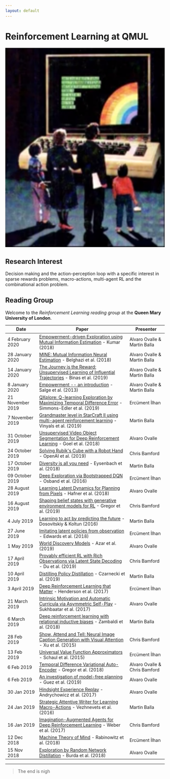 ```yaml
---
layout: default
---
```


# Reinforcement Learning at QMUL

<img class="profile-picture" src="joscha-bach.png">


## Research Interest

Decision making and the action-perception loop with a specific interest in sparse rewards problems, macro-actions, multi-agent RL and the combinational action problem.

## Reading Group

Welcome to the *Reinforcement Learning reading group* at the **Queen Mary University of London**.


Date | Paper | Presenter
-----|-------|--------
4 February 2020 | [Empowerment-driven Exploration using Mutual Information Estimation](https://arxiv.org/abs/1810.05533) - Kumar (2018) | Alvaro Ovalle & Martin Balla
28 January 2020 | [MINE: Mutual Information Neural Estimation](https://arxiv.org/abs/1801.04062) - Belghazi et al. (2018) | Alvaro Ovalle & Martin Balla
14 January 2020 | [The Journey is the Reward: Unsupervised Learning of Influential Trajectories](https://arxiv.org/abs/1905.09334) - Binas et al. (2019) | Alvaro Ovalle & Martin Balla
8 January 2020 | [Empowerment -- an introduction](https://arxiv.org/abs/1310.1863) - Salge et al. (2013) | Alvaro Ovalle & Martin Balla
21 November 2019 | [QXplore: Q-learning Exploration by Maximizing Temporal Difference Error](https://arxiv.org/abs/1906.08189) - Simmons-Edler et al. (2019) | Ercüment İlhan
7 November 2019 | [Grandmaster level in StarCraft II using multi-agent reinforcement learning](https://www.nature.com/articles/s41586-019-1724-z) - Vinyals et al. (2019) | Martin Balla
31 October 2019 | [Unsupervised Video Object Segmentation for Deep Reinforcement Learning](https://arxiv.org/abs/1805.07780) - Goel et al. (2018) | Alvaro Ovalle
24 October 2019 | [Solving Rubik's Cube with a Robot Hand](https://arxiv.org/abs/1910.07113) - OpenAI et al. (2019) | Chris Bamford
17 October 2019 | [Diversity is all you need](https://arxiv.org/abs/1802.06070) - Eysenbach et al. (2018) | Martin Balla
09 October 2019 | [Deep Exploration via Bootstrapped DQN](https://arxiv.org/abs/1602.04621) - Osband et al. (2016) | Ercüment İlhan
28 August 2019 | [Learning Latent Dynamics for Planning from Pixels](https://arxiv.org/abs/1811.04551) - Hafner et al. (2018) | Alvaro Ovalle
16 August 2019 | [Shaping belief states with generative environment models for RL](https://arxiv.org/abs/1906.09237) - Gregor et al. (2019) | Chris Bamford
4 July 2019 | [Learning to act by predicting the future](https://arxiv.org/abs/1611.01779) - Dosovitskiy & Koltun (2016) | Martin Balla
27 June 2019 | [Imitating latent policies from observation](https://arxiv.org/abs/1805.07914) - Edwards et al. (2018) | Ercüment İlhan
1 May 2019 | [World Discovery Models](https://arxiv.org/abs/1902.07685) - Azar et al. (2019) | Alvaro Ovalle
17 April 2019 | [Provably efficient RL with Rich Observations via Latent State Decoding](https://arxiv.org/abs/1901.09018) - Du et al. (2019) | Chris Bamford
10 April 2019 | [Distilling Policy Distillation](https://arxiv.org/abs/1902.02186) - Czarnecki et al. (2019) | Martin Balla
3 April 2019 | [Deep Reinforcement Learning that Matter](https://arxiv.org/abs/1709.06560) - Henderson et al. (2017) | Ercüment İlhan
21 March 2019 | [Intrinsic Motivation and Automatic Curricula via Asymmetric Self-Play](https://arxiv.org/abs/1703.05407) - Sukhbaatar et al. (2017) | Alvaro Ovalle
6 March 2019 | [Deep reinforcement learning with relational inductive biases](https://openreview.net/forum?id=HkxaFoC9KQ) - Zambaldi et al. (2018) | Martin Balla
28 Feb 2019 | [Show, Attend and Tell: Neural Image Caption Generation with Visual Attention](https://arxiv.org/abs/1502.03044) - Xu et al. (2015) | Chris Bamford
13 Feb 2019 | [Universal Value Function Approximators](http://proceedings.mlr.press/v37/schaul15.pdf) - Schaul et al. (2015)| Ercüment İlhan
6 Feb 2019 | [Temporal Difference Variational Auto-Encoder](https://arxiv.org/abs/1806.03107) - Gregor et al. (2018) | Alvaro Ovalle & Chris Bamford
6 Feb 2019 | [An investigation of model-free planning](https://arxiv.org/abs/1901.03559) - Guez et al. (2019) | Alvaro Ovalle
30 Jan 2019 | [Hindsight Experience Replay](https://arxiv.org/abs/1707.01495) - Andrychowicz et al. (2017) | Alvaro Ovalle
24 Jan 2019 | [Strategic Attentive Writer for Learning Macro-Actions](https://arxiv.org/abs/1606.04695) - Vezhnevets et al. (2016) | Martin Balla
16 Jan 2019 | [Imagination-Augmented Agents for Deep Reinforcement Learning](https://arxiv.org/abs/1707.06203) - Weber et al. (2017) | Chris Bamford
12 Dec 2018 | [Machine Theory of Mind](https://arxiv.org/abs/1802.07740) - Rabinowitz et al. (2018) | Ercüment İlhan
15 Nov 2018 | [Exploration by Random Network Distillation](https://arxiv.org/abs/1810.12894) - Burda et al. (2018) | Alvaro Ovalle


---

> The end is nigh

